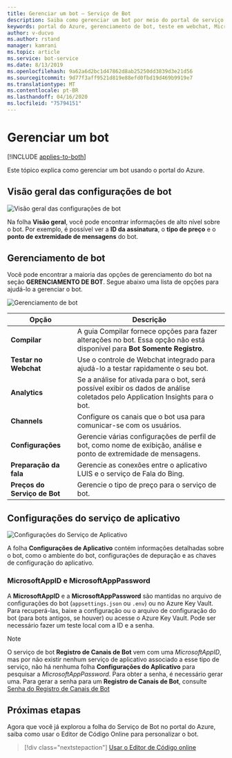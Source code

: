 ```yaml
---
title: Gerenciar um bot – Serviço de Bot
description: Saiba como gerenciar um bot por meio do portal de serviço de bot.
keywords: portal do Azure, gerenciamento de bot, teste em webchat, MicrosoftAppID, MicrosoftAppPassword, configurações de aplicativo
author: v-ducvo
ms.author: rstand
manager: kamrani
ms.topic: article
ms.service: bot-service
ms.date: 8/13/2019
ms.openlocfilehash: 9a62a6d2bc1d47862d8ab25250dd3839d3e21d56
ms.sourcegitcommit: 9d77f3aff9521d819e88efd0fbd19d469b9919e7
ms.translationtype: MT
ms.contentlocale: pt-BR
ms.lasthandoff: 04/16/2020
ms.locfileid: "75794151"
---
```

# <a name="manage-a-bot"></a>Gerenciar um bot

[!INCLUDE [applies-to-both](includes/applies-to-both.md)]

Este tópico explica como gerenciar um bot usando o portal do Azure.

## <a name="bot-settings-overview"></a>Visão geral das configurações de bot

![Visão geral das configurações de bot](~/media/azure-manage-a-bot/overview.png)

Na folha **Visão geral**, você pode encontrar informações de alto nível sobre o bot. Por exemplo, é possível ver a **ID da assinatura**, o **tipo de preço** e o **ponto de extremidade de mensagens** do bot.

## <a name="bot-management"></a>Gerenciamento de bot

 Você pode encontrar a maioria das opções de gerenciamento do bot na seção **GERENCIAMENTO DE BOT**. Segue abaixo uma lista de opções para ajudá-lo a gerenciar o bot.

![Gerenciamento de bot](~/media/azure-manage-a-bot/bot-management.png)

| Opção |  Descrição |
| ---- | ---- |
| **Compilar** | A guia Compilar fornece opções para fazer alterações no bot. Essa opção não está disponível para **Bot Somente Registro**. |
| **Testar no Webchat** | Use o controle de Webchat integrado para ajudá-lo a testar rapidamente o seu bot. |
| **Analytics** | Se a análise for ativada para o bot, será possível exibir os dados de análise coletados pelo Application Insights para o bot. |
| **Channels** | Configure os canais que o bot usa para comunicar-se com os usuários. |
| **Configurações** | Gerencie várias configurações de perfil de bot, como nome de exibição, análise e ponto de extremidade de mensagens. |
| **Preparação da fala** | Gerencie as conexões entre o aplicativo LUIS e o serviço de Fala do Bing. |
| **Preços do Serviço de Bot** | Gerencie o tipo de preço para o serviço de bot. |

## <a name="app-service-settings"></a>Configurações do serviço de aplicativo

![Configurações do Serviço de Aplicativo](~/media/azure-manage-a-bot/app-service-settings.png)

A folha **Configurações de Aplicativo** contém informações detalhadas sobre o bot, como o ambiente do bot, configurações de depuração e as chaves de configuração do aplicativo.

### <a name="microsoftappid-and-microsoftapppassword"></a>MicrosoftAppID e MicrosoftAppPassword

A **MicrosoftAppID** e a **MicrosoftAppPassword** são mantidas no arquivo de configurações do bot (`appsettings.json` ou `.env`) ou no Azure Key Vault. Para recuperá-las, baixe a configuração ou o arquivo de configuração do bot (para bots antigos, se houver) ou acesse o Azure Key Vault. Pode ser necessário fazer um teste local com a ID e a senha.

> [!NOTE]
> O serviço de bot **Registro de Canais de Bot** vem com uma *MicrosoftAppID*, mas por não existir nenhum serviço de aplicativo associado a esse tipo de serviço, não há nenhuma folha **Configurações do Aplicativo** para pesquisar a *MicrosoftAppPassword*. Para obter a senha, é necessário gerar uma. Para gerar a senha para um **Registro de Canais de Bot**, consulte [Senha do Registro de Canais de Bot](bot-service-quickstart-registration.md#get-registration-password)

## <a name="next-steps"></a>Próximas etapas
Agora que você já explorou a folha do Serviço de Bot no portal do Azure, saiba como usar o Editor de Código Online para personalizar o bot.
> [!div class="nextstepaction"]
> [Usar o Editor de Código online](bot-service-build-online-code-editor.md)
